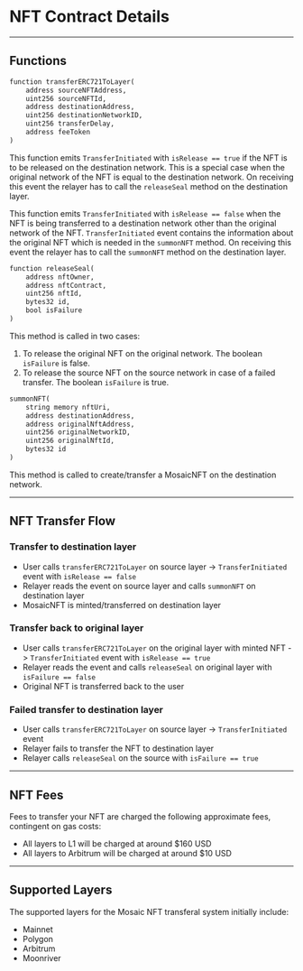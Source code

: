 # NFT Contract Details

---

## Functions

```markdown
function transferERC721ToLayer( 
    address sourceNFTAddress,
    uint256 sourceNFTId,
    address destinationAddress,
    uint256 destinationNetworkID,
    uint256 transferDelay,
    address feeToken
)
```


This function emits `TransferInitiated` with `isRelease == true` if the NFT is to be released on the destination network. This is a special case when the original network of the NFT is equal to the destination network. On receiving this event the relayer has to call the `releaseSeal` method on the destination layer.

This function emits `TransferInitiated` with `isRelease == false` when the NFT is being transferred to a destination network other than the original network of the NFT. `TransferInitiated` event contains the information about the original NFT which is needed in the `summonNFT` method. On receiving this event the relayer has to call the `summonNFT` method on the destination layer.


```markdown
function releaseSeal(
    address nftOwner,
    address nftContract,
    uint256 nftId,
    bytes32 id,
    bool isFailure
)
```


This method is called in two cases:



1. To release the original NFT on the original network. The boolean `isFailure` is false.
2. To release the source NFT on the source network in case of a failed transfer. The boolean `isFailure` is true.


```markdown
summonNFT(
    string memory nftUri,
    address destinationAddress,
    address originalNftAddress,
    uint256 originalNetworkID,
    uint256 originalNftId,
    bytes32 id
)
```


This method is called to create/transfer a MosaicNFT on the destination network.


---


## NFT Transfer Flow

### Transfer to destination layer

* User calls `transferERC721ToLayer` on source layer -> `TransferInitiated` event with `isRelease == false`
* Relayer reads the event on source layer and calls `summonNFT` on destination layer
* MosaicNFT is minted/transferred on destination layer


### Transfer back to original layer

* User calls `transferERC721ToLayer` on the original layer with minted NFT -> `TransferInitiated` event with `isRelease == true`
* Relayer reads the event and calls `releaseSeal` on original layer with `isFailure == false`
* Original NFT is transferred back to the user


### Failed transfer to destination layer

* User calls `transferERC721ToLayer` on source layer -> `TransferInitiated` event
* Relayer fails to transfer the NFT to destination layer
* Relayer calls `releaseSeal` on the source with `isFailure == true`


---


## NFT Fees

Fees to transfer your NFT are charged the following approximate fees, contingent on gas costs:

* All layers to L1 will be charged at around $160 USD
* All layers to Arbitrum will be charged at around $10 USD


---


## Supported Layers

The supported layers for the Mosaic NFT transferal system initially include:

* Mainnet
* Polygon
* Arbitrum
* Moonriver
